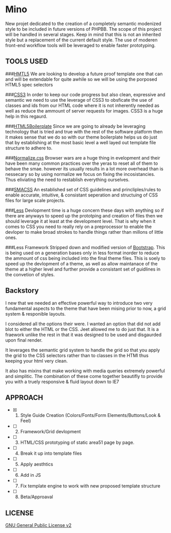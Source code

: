 # Mino

New projet dedicated to the creation of a completely semantic modenized style to be included in future versions of PHPBB. The scope of this project will be handled in several stages. Keep in mind that this is not an inherited style but a replacement of the current default style. The use of moderen front-end workflow tools will be leveraged to enable faster prototyping.

## TOOLS USED

###[HMTL5](http://www.w3.org/html/logo/ "HTML5")
We are looking to develop a future proof template one that can and will be extendable for quite awhile so we will be using the porposed HTML5 spec selectors

###[CSS3](http://www.w3.org/Style/CSS/ "CSS3")
In order to keep our code progress but also clean, expressive and semantic we need to use the leverage of CSS3 to obsficate the use of classes and ids from our HTML code where it is not inherently needed as well as reduce the ammount of server requests for images. CSS3 is a huge help in this regaurd.

###[HTML5Boilerplate](http://html5boilerplate.com/ "HMTL5Boilerplate")
Since we are going to already be leveraging technology that is tried and true with the rest of the software platform then it makes sense that we do so with our theme boilerplate helps us do just that by establishing at the most basic level a well layed out template file structure to adhere to.

###[Normalize.css](http://necolas.github.io/normalize.css/ "Normalize.css")
Browser wars are a huge thing in evelopment and their have been many common practices over the yeras to reset all of them to behave the smae. however its usually results in a lot more overhead than is nessecary so by using normalize we focus on fixing the incosistancies. Thus eliviating the need to restablish everything ourselves.

###[SMACSS](http://smacss.com/ "SMACSS")
An established set of CSS guidelines and princliples/rules to enable accurate, intuitive, & consistant seperation and structuing of CSS files for large scale projects.

###[Less](http://lesscss.org/ "Less")
Devlopment time is a huge concern these days with anything so if there are anyways to speed up the prototping and creation of files then we should leverage it at least at the development level. That is why when it comes to CSS you need to really rely on a preprocessor to enable the devloper to make broad strokes to handle things rather than millons of little ones.

###Less Framework
Stripped down and modified version of [Bootstrap](http://getbootstrap.com/ "Bootstrap"). This is being used on a generation bases only in less format inorder to reduce the ammount of css being included into the final theme files. This is soely to speed up the devlopment of a theme, as well as allow maintanace of the theme at a higher level and further provide a consistant set of guidlines in the convetion of styles.

## Backstory
I new that we needed an effective powerful way to introduce two very fundamental aspects to the theme that have been mising prior to now, a grid system & responible layouts. 

I considered all the options their were. I wanted an option that did not add blot to either the HTML or the CSS. Jeet allowed me to do just that. It is a fraework unlike the rest in that it was designed to be used and disgaurded upon final render. 

It leverages the semantic grid system to handle the grid so that you apply the grid to the CSS selectors rather than to classes in the HTMl thus keeping your html very clean. 

It also has mixins that make working with media queries extremely powerful and simplitic. The combination of these come together beautifly to provide you with a truely responsive & fluid layout down to IE7

## APPROACH

- [X] 1. Style Guide Creation (Colors/Fonts/Form Elements/Buttons/Look & Feel)
- [ ] 2. Framework/Grid devlopment
- [ ] 3. HTML/CSS prototyping of static area51 page by page.
- [ ] 4. Break it up into template files
- [ ] 5. Apply aesthtics
- [ ] 6. Add in JS
- [ ] 7. Fix template engine to work with new proposed template structure
- [ ] 8. Beta/Approaval

## LICENSE
[GNU General Public License v2](http://opensource.org/licenses/gpl-2.0.php)